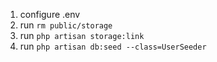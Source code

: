 1. configure .env
2. run ```rm public/storage```
3. run ```php artisan storage:link```
4. run ```php artisan db:seed --class=UserSeeder```